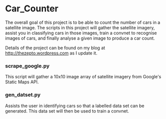 # Car_Counter
The overall goal of this project is to be able to count the number of cars in a satellite image. The scripts in this project will gather the satellite imagery, assist you in classifying cars in those images, train a convnet to recognise images of cars, and finally analyse a given image to produce a car count.

Details of the project can be found on my blog at http://thezepto.wordpress.com as I update it.

### scrape_google.py
This script will gather a 10x10 image array of satellite imagery from Google's Static Maps API.

### gen_datset.py
Assists the user in identifying cars so that a labelled data set can be generated. This data set will then be used to train a convnet.
